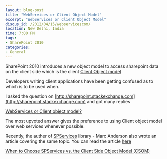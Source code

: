 ```yaml
---
layout: blog-post
title: "WebServices or Client Object Model"
excerpt: "WebServices or Client Object Model"
disqus_id: /2012/04/15/webservicescom/
location: New Delhi, India
time: 7:00 PM
tags:
- SharePoint 2010
categories:
- General
---
```


SharePoint 2010 introduces a new object model to access sharepoint data on the client side which is the client [Client Object model](http://msdn.microsoft.com/en-us/gg620623)

Developers writing client applications have been getting confused as to which is to be used when.

I asked the question on [http://sharepoint.stackexchange.com](http://sharepoint.stackexchange.com) and got many replies

[WebServices or Client object model?](http://sharepoint.stackexchange.com/questions/26093/webservices-or-client-object-model)

The most upvoted answer gives the preference to using Client object model over web services whenever possible.

Recently, the auther of [SPServices](http://spservices.codeplex.com/) library - Marc Anderson also wrote an article covering the same topic. You can read the article [here](http://sympmarc.com/2012/04/12/when-to-choose-spservices-vs-the-client-side-object-model-csom/#comment-23489)


[When to Choose SPServices vs. the Client Side Object Model (CSOM)](http://sympmarc.com/2012/04/12/when-to-choose-spservices-vs-the-client-side-object-model-csom/#comment-23489)